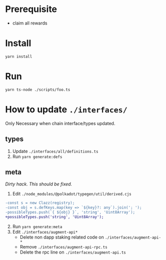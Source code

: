 # Prerequisite
- claim all rewards

# Install

```
yarn install
```

# Run

```
yarn ts-node ./scripts/foo.ts
```

# How to update `./interfaces/`

Only Necessary when chain interface/types updated.

## types

1. Update `./interfaces/all/definitions.ts`
2. Run `yarn generate:defs`

## meta

_Dirty hack. This should be fixed._

1. Edit `./node_modules/@polkadot/typegen/util/derived.cjs`
```diff
-const s = new Clazz(registry);
-const obj = s.defKeys.map(key => `${key}?: any`).join('; ');
-possibleTypes.push(`{ ${obj} }`, 'string', 'Uint8Array');
+possibleTypes.push('string', 'Uint8Array');
```
2. Run `yarn generate:meta`
3. Edit `./interfaces/augment-api*`
   - Delete non dapp staking related code on `./interfaces/augment-api-*`
   - Remove `./interfaces/augment-api-rpc.ts`
   - Delete the rpc line on `./interfaces/augment-api.ts`
